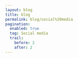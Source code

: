 ```yaml
---
layout: blog
title: blog
permalink: blog/social%20media
pagination:
  enabled: true
  tag: Social media
  trail:
    before: 2
    after: 2
---
```


